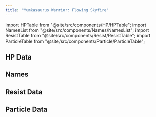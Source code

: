 ```yaml
---
title: "Yumkasaurus Warrior: Flowing Skyfire"
---
```


import HPTable from "@site/src/components/HP/HPTable";
import NamesList from "@site/src/components/Names/NamesList";
import ResistTable from "@site/src/components/Resist/ResistTable";
import ParticleTable from "@site/src/components/Particle/ParticleTable";

## HP Data

<HPTable item_key="yumkasauruswarriorflowingskyfire" data_src="enemy" />

## Names

<NamesList item_key="yumkasauruswarriorflowingskyfire" data_src="enemy" />

## Resist Data

<ResistTable item_key="yumkasauruswarriorflowingskyfire" data_src="enemy" />

## Particle Data

<ParticleTable item_key="yumkasauruswarriorflowingskyfire" data_src="enemy" />
